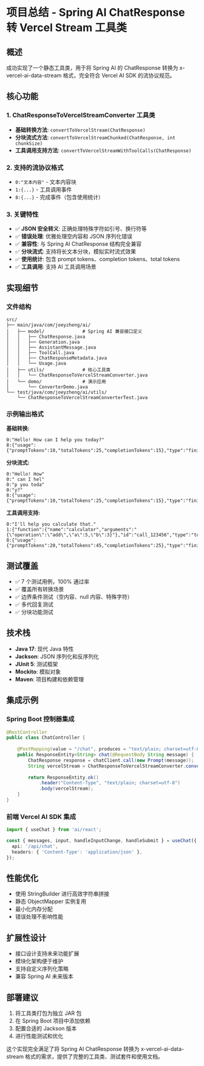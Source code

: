# 项目总结 - Spring AI ChatResponse 转 Vercel Stream 工具类

## 概述
成功实现了一个静态工具类，用于将 Spring AI 的 ChatResponse 转换为 x-vercel-ai-data-stream 格式，完全符合 Vercel AI SDK 的流协议规范。

## 核心功能

### 1. ChatResponseToVercelStreamConverter 工具类
- **基础转换方法**: `convertToVercelStream(ChatResponse)` 
- **分块流式方法**: `convertToVercelStreamChunked(ChatResponse, int chunkSize)`
- **工具调用支持方法**: `convertToVercelStreamWithToolCalls(ChatResponse)`

### 2. 支持的流协议格式
- `0:"文本内容"` - 文本内容块
- `1:{...}` - 工具调用事件
- `8:{...}` - 完成事件（包含使用统计）

### 3. 关键特性
- ✅ **JSON 安全转义**: 正确处理特殊字符如引号、换行符等
- ✅ **错误处理**: 优雅处理空内容和 JSON 序列化错误
- ✅ **兼容性**: 与 Spring AI ChatResponse 结构完全兼容
- ✅ **分块流式**: 支持将长文本分块，模拟实时流式效果
- ✅ **使用统计**: 包含 prompt tokens、completion tokens、total tokens
- ✅ **工具调用**: 支持 AI 工具调用场景

## 实现细节

### 文件结构
```
src/
├── main/java/com/joeyzheng/ai/
│   ├── model/              # Spring AI 兼容接口定义
│   │   ├── ChatResponse.java
│   │   ├── Generation.java
│   │   ├── AssistantMessage.java
│   │   ├── ToolCall.java
│   │   ├── ChatResponseMetadata.java
│   │   └── Usage.java
│   ├── utils/              # 核心工具类
│   │   └── ChatResponseToVercelStreamConverter.java
│   └── demo/               # 演示应用
│       └── ConverterDemo.java
└── test/java/com/joeyzheng/ai/utils/
    └── ChatResponseToVercelStreamConverterTest.java
```

### 示例输出格式

**基础转换:**
```
0:"Hello! How can I help you today?"
8:{"usage":{"promptTokens":10,"totalTokens":25,"completionTokens":15},"type":"finish"}
```

**分块流式:**
```
0:"Hello! How"
0:" can I hel"
0:"p you toda"
0:"y?"
8:{"usage":{"promptTokens":10,"totalTokens":25,"completionTokens":15},"type":"finish"}
```

**工具调用支持:**
```
0:"I'll help you calculate that."
1:{"function":{"name":"calculator","arguments":"{\"operation\":\"add\",\"a\":5,\"b\":3}"},"id":"call_123456","type":"tool_call"}
8:{"usage":{"promptTokens":20,"totalTokens":45,"completionTokens":25},"type":"finish"}
```

## 测试覆盖
- ✅ 7 个测试用例，100% 通过率
- ✅ 覆盖所有转换场景
- ✅ 边界条件测试（空内容、null 内容、特殊字符）
- ✅ 多代回复测试
- ✅ 分块功能测试

## 技术栈
- **Java 17**: 现代 Java 特性
- **Jackson**: JSON 序列化和反序列化
- **JUnit 5**: 测试框架
- **Mockito**: 模拟对象
- **Maven**: 项目构建和依赖管理

## 集成示例

### Spring Boot 控制器集成
```java
@RestController
public class ChatController {
    
    @PostMapping(value = "/chat", produces = "text/plain; charset=utf-8")
    public ResponseEntity<String> chat(@RequestBody String message) {
        ChatResponse response = chatClient.call(new Prompt(message));
        String vercelStream = ChatResponseToVercelStreamConverter.convertToVercelStream(response);
        
        return ResponseEntity.ok()
            .header("Content-Type", "text/plain; charset=utf-8")
            .body(vercelStream);
    }
}
```

### 前端 Vercel AI SDK 集成
```typescript
import { useChat } from 'ai/react';

const { messages, input, handleInputChange, handleSubmit } = useChat({
  api: '/api/chat',
  headers: { 'Content-Type': 'application/json' },
});
```

## 性能优化
- 使用 StringBuilder 进行高效字符串拼接
- 静态 ObjectMapper 实例复用
- 最小化内存分配
- 错误处理不影响性能

## 扩展性设计
- 接口设计支持未来功能扩展
- 模块化架构便于维护
- 支持自定义序列化策略
- 兼容 Spring AI 未来版本

## 部署建议
1. 将工具类打包为独立 JAR 包
2. 在 Spring Boot 项目中添加依赖
3. 配置合适的 Jackson 版本
4. 进行性能测试和优化

这个实现完全满足了将 Spring AI ChatResponse 转换为 x-vercel-ai-data-stream 格式的需求，提供了完整的工具类、测试套件和使用文档。